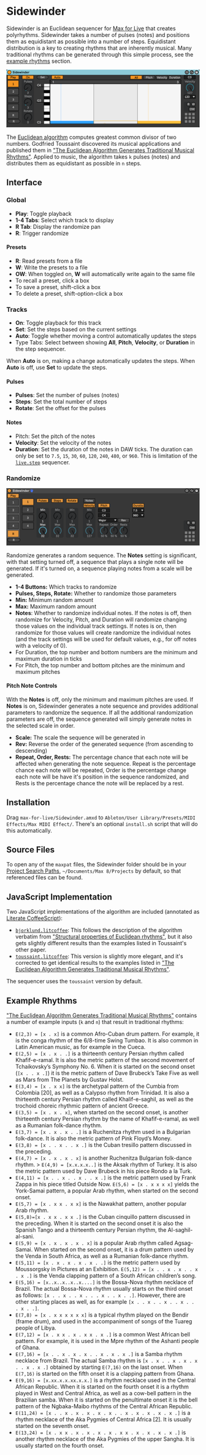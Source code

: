 # Sidewinder

Sidewinder is an Euclidean sequencer for [Max for Live](https://www.ableton.com/en/live/max-for-live/) that creates polyrhythms. Sidewinder takes a number of pulses (notes) and positions them as equidistant as possible into a number of steps. Equidistant distribution is a key to creating rhythms that are inherently musical. Many traditional rhythms can be generated through this simple process, see the [example rhythms](#example-rhythms) section.

![Sidewinder](Sidewinder.png)

The [Euclidean algorithm](https://en.wikipedia.org/wiki/Euclidean_algorithm) computes greatest common divisor of two numbers. Godfried Toussaint discovered its musical applications and published them in ["The Euclidean Algorithm Generates Traditional Musical Rhythms"](http://cgm.cs.mcgill.ca/~godfried/publications/banff.pdf). Applied to music, the algorithm takes `k` pulses (notes) and distributes them as equidistant as possible in `n` steps.

## Interface

### Global

- **Play**: Toggle playback
- **1-4 Tabs**: Select which track to display
- **R Tab**: Display the randomize pan
- **R**: Trigger randomize

#### Presets

- **R**: Read presets from a file
- **W**: Write the presets to a file
- **OW**: When toggled on, **W** will automatically write again to the same file
- To recall a preset, click a box
- To save a preset, shift-click a box
- To delete a preset, shift-option-click a box

### Tracks

- **On**: Toggle playback for this track
- **Set**: Set the steps based on the current settings
- **Auto**: Toggle whether moving a control automatically updates the steps
- Type Tabs: Select between showing **All**, **Pitch**, **Velocity**, or  **Duration** in the step sequencer.

When **Auto** is on, making a change automatically updates the steps. When **Auto** is off, use **Set** to update the steps.

#### Pulses

- **Pulses**: Set the number of pulses (notes)
- **Steps**: Set the total number of steps
- **Rotate**: Set the offset for the pulses

#### Notes

- Pitch: Set the pitch of the notes
- **Velocity**: Set the velocity of the notes
- **Duration**: Set the duration of the notes in DAW ticks. The duration can only be set to `7.5`, `15`, `30`, `60`, `120`, `240`, `480`, or `960`. This is limitation of the [`live.step`](https://docs.cycling74.com/max8/refpages/live.step) sequencer.

### Randomize

![Randomize](Randomize.png)

Randomize generates a random sequence. The **Notes** setting is significant, with that setting turned off, a sequence that plays a single note will be generated. If it's turned on, a sequence playing notes from a scale will be generated.

- **1-4 Buttons:** Which tracks to randomize
- **Pulses, Steps, Rotate:** Whether to randomize those parameters
- **Min:** Minimum random amount
- **Max:** Maximum random amount
- **Notes**: Whether to randomize individual notes. If the notes is off, then randomize for Velocity, Pitch, and Duration will randomize changing those values on the individual track settings. If notes is on, then randomize for those values will create randomize the individual notes (and the track settings will be used for default values, e.g., for off notes with a velocity of 0).
- For Duration, the top number and bottom numbers are the minimum and maximum duration in ticks
- For Pitch, the top number and bottom pitches are the minimum and maximum pitches

#### Pitch Note Controls

With the **Notes** is off, only the minimum and maximum pitches are used. If **Notes** is on, Sidewinder generates a note sequence and provides additional parameters to randomize the sequence. If all the additional randomization parameters are off, the sequence generated will simply generate notes in the selected scale in order.

- **Scale:** The scale the sequence will be generated in
- **Rev:** Reverse the order of the generated sequence (from ascending to descending)
- **Repeat, Order, Rests:** The percentage chance that each note will be affected when generating the note sequence. Repeat is the percentage chance each note will be repeated, Order is the percentage change each note will be have it's position in the sequence randomized, and Rests is the percentage chance the note will be replaced by a rest.

## Installation

Drag `max-for-live/Sidewinder.amxd` to `Ableton/User Library/Presets/MIDI Effects/Max MIDI Effect/`. There's an optional `install.sh` script that will do this automatically.

## Source Files

To open any of the `maxpat` files, the Sidewinder folder should be in your [Project Search Paths](https://docs.cycling74.com/max8/vignettes/projects_searchpath), `~/Documents/Max 8/Projects` by default, so that referenced files can be found.

## JavaScript Implementation

Two JavaScript implementations of the algorithm are included (annotated as [Literate CoffeeScript](http://coffeescript.org/#literate)):

* [`bjorklund.litcoffee`](source/src/coffee/bjorklund.litcoffee): This follows the description of the algorithm verbatim from ["Structural properties of Euclidean rhythms"](http://student.ulb.ac.be/~ptaslaki/publications/structuralProperties.pdf), but it also gets slightly different results than the examples listed in Toussaint's other paper.
* [`toussaint.litcoffee`](source/src/coffee/toussaint.litcoffee): This version is slightly more elegant, and it's corrected to get identical results to the examples listed in ["The Euclidean Algorithm Generates Traditional Musical Rhythms"](http://cgm.cs.mcgill.ca/~godfried/publications/banff.pdf).

The sequencer uses the `toussaint` version by default.

## Example Rhythms

["The Euclidean Algorithm Generates Traditional Musical Rhythms"](http://cgm.cs.mcgill.ca/~godfried/publications/banff.pdf) contains a number of example inputs (`k` and `n`) that result in traditional rhythms:

* `E(2,3) = [x . x]` is a common Afro-Cuban drum pattern. For example, it is the conga rhythm of the 6/8-time Swing Tumbao. It is also common in Latin American music, as for example in the Cueca.
* `E(2,5) = [x . x . .]` is a thirteenth century Persian rhythm called Khafif-e-ramal. It is also the metric pattern of the second movement of Tchaikovsky’s Symphony No. 6. When it is started on the second onset (`[x . . x .]`) it is the metric pattern of Dave Brubeck’s Take Five as well as Mars from The Planets by Gustav Holst.
* `E(3,4) = [x . x x]` is the archetypal pattern of the Cumbia from Colombia [20], as well as a Calypso rhythm from Trinidad. It is also a thirteenth century Persian rhythm called Khalif-e-saghil, as well as the trochoid choreic rhythmic pattern of ancient Greece.
* `E(3,5) = [x . x . x]`, when started on the second onset, is another thirteenth century Persian rhythm by the name of Khafif-e-ramal, as well as a Rumanian folk-dance rhythm.
* `E(3,7) = [x . x . x . .]` is a Ruchenitza rhythm used in a Bulgarian folk-dance. It is also the metric pattern of Pink Floyd’s Money.
* `E(3,8) = [x . . x . . x .]` is the Cuban tresillo pattern discussed in the preceding.
* `E(4,7) = [x . x . x . x]` is another Ruchenitza Bulgarian folk-dance rhythm. > `E(4,9) = [x.x.x.x..]` is the Aksak rhythm of Turkey. It is also the metric pattern used by Dave Brubeck in his piece Rondo a la Turk.
* `E(4,11) = [x . . x . . x . . x .]` is the metric pattern used by Frank Zappa in his piece titled Outside Now. `E(5,6) = [x . x x x x]` yields the York-Samai pattern, a popular Arab rhythm, when started on the second onset.
* `E(5,7) = [x . x x . x x]` is the Nawakhat pattern, another popular Arab rhythm.
* `E(5,8)=[x . x x . x x .]` is the Cuban cinquillo pattern discussed in the preceding. When it is started on the second onset it is also the Spanish Tango and a thirteenth century Persian rhythm, the Al-saghil- al-sani.
* `E(5,9) = [x . x . x . x . x]` is a popular Arab rhythm called Agsag-Samai. When started on the second onset, it is a drum pattern used by the Venda in South Africa, as well as a Rumanian folk-dance rhythm.
* `E(5,11) = [x . x . x . x . x . .]` is the metric pattern used by Moussorgsky in Pictures at an Exhibition. `E(5,12) = [x . . x . x . . x . x .]` is the Venda clapping pattern of a South African children’s song.
* `E(5,16) = [x..x..x..x..x....]` is the Bossa-Nova rhythm necklace of Brazil. The actual Bossa-Nova rhythm usually starts on the third onset as follows: `[x . . x . . x . . . x . . x . .]`. However, there are other starting places as well, as for example `[x . . x . . x . . x . . . x . .]`.
* `E(7,8) = [x . x x x x x x]` is a typical rhythm played on the Bendir (frame drum), and used in the accompaniment of songs of the Tuareg people of Libya.
* `E(7,12) = [x . x x . x . x x . x .]` is a common West African bell pattern. For example, it is used in the Mpre rhythm of the Ashanti people of Ghana.
* `E(7,16) = [x . . x . x . x . . x . x . x .]` is a Samba rhythm necklace from Brazil. The actual Samba rhythm is `[x . x . . x . x . x . . x . x .]` obtained by starting `E(7,16)` on the last onset. When `E(7,16)` is started on the fifth onset it is a clapping pattern from Ghana.
* `E(9,16) = [x.xx.x.x.xx.x.x.]` is a rhythm necklace used in the Central African Republic. When it is started on the fourth onset it is a rhythm played in West and Central Africa, as well as a cow-bell pattern in the Brazilian samba. When it is started on the penultimate onset it is the bell pattern of the Ngbaka-Maibo rhythms of the Central African Republic.
* `E(11,24) = [x . . x . x . x . x . x . . x . x . x . x . x .]` is a rhythm necklace of the Aka Pygmies of Central Africa [2]. It is usually started on the seventh onset.
* `E(13,24) = [x . x x . x . x . x . x . x x . x . x . x . x .]` is another rhythm necklace of the Aka Pygmies of the upper Sangha. It is usually started on the fourth onset.
